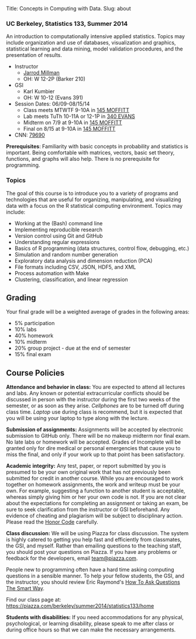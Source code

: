 Title: Concepts in Computing with Data.
Slug: about

### UC Berkeley, Statistics 133, Summer 2014

An introduction to computationally intensive applied statistics. Topics may
include organization and use of databases, visualization and graphics,
statistical learning and data mining, model validation procedures, and the
presentation of results.

* Instructor
    * [Jarrod Millman](http://jarrodmillman.com)
    * OH: W 12-2P (Barker 210)
* GSI
    * Karl Kumbier 
    * OH: W 10-12 (Evans 391)
* Session Dates: 06/09-08/15/14
    * Class meets MTWTF 9-10A in [145 MOFFITT](https://www.google.com/maps/place/Moffitt+Undergraduate+Library)
    * Lab meets TuTh 10-11A or 12-1P in [340 EVANS](https://maps.google.com/maps?q=340+evans+statistics+berkeley+ca&hl=en&sll=37.8757,-122.25631&sspn=0.01045,0.021136&t=h&hq=340+evans+statistics+berkeley+ca&z=16)
    * Midterm on 7/9 at 9-10A in [145 MOFFITT](https://www.google.com/maps/place/Moffitt+Undergraduate+Library)
    * Final on 8/15 at 9-10A in [145 MOFFITT](https://www.google.com/maps/place/Moffitt+Undergraduate+Library)
* CNN: [79690](http://osoc.berkeley.edu/OSOC/osoc?p_ccn=79690&p_term=SU)


**Prerequisites**: Familiarity with basic concepts in probability and
statistics is important.  Being comfortable with matrices, vectors, basic set
theory, functions, and graphs will also help.  There is no prerequisite for
programming.

### Topics

The goal of this course is to introduce you to a variety of programs and
technologies that are useful for organizing, manipulating, and visualizing data
with a focus on the R statistical computing environment.  Topics may include:

* Working at the (Bash) command line
* Implementing reproducible research
* Version control using Git and GitHub
* Understanding regular expressions
* Basics of R programming (data structures, control flow, debugging, etc.)
* Simulation and random number generation
* Exploratory data analysis and dimension reduction (PCA)
* File formats including CSV, JSON, HDF5, and XML
* Process automation with Make
* Clustering, classification, and linear regression

## Grading

Your final grade will be a weighted average of grades in the following areas:

* 5% participation
* 10% labs
* 40% homework
* 10% midterm
* 20% group project - due at the end of semester
* 15% final exam

## Course Policies

**Attendance and behavior in class:** You are expected to attend all lectures
and labs.  Any known or potential extracurricular conflicts should be discussed
in person with the instructor during the first two weeks of the semester, or as
soon as they arise. *Cellphones* are to be turned off during class time.
*Laptop* use during class is recommend, but it is expected that you will be
using your laptop to type along with the lecture.

**Submission of assignments:** Assignments will be accepted by electronic
submission to GitHub only.  There will be no makeup midterm nor final exam. No
late labs or homework will be accepted.  Grades of Incomplete will be granted
only for dire medical or personal emergencies that cause you to miss the final,
and only if your work up to that point has been satisfactory.

**Academic integrity:** Any test, paper, or report submitted by you is presumed
to be your own original work that has not previously been submitted for credit
in another course. While you are encouraged to work together on homework
assignments, the work and writeup must be your own. For example, suggesting a
function to another student is acceptable, whereas simply giving him or her
your own code is not.  If you are not clear about the expectations for
completing an assignment or taking an exam, be sure to seek clarification from
the instructor or GSI beforehand. Any evidence of cheating and plagiarism will
be subject to disciplinary action.  Please read the [Honor
Code](http://asuc.org/honorcode/index.php) carefully.

**Class discussion:**  We will be using Piazza for class discussion.
The system is highly catered to getting you help fast and efficiently from
classmates, the GSI, and myself. Rather than emailing questions to the teaching
staff, you should post your questions on Piazza. If you have any
problems or feedback for the developers, email team@piazza.com.

People new to programming often have a hard time asking computing questions
in a sensible manner.  To help your fellow students, the GSI, and the instructor,
you should review Eric Raymond's [How To Ask Questions The Smart
Way](http://www.catb.org/esr/faqs/smart-questions.html).

Find our class page at: https://piazza.com/berkeley/summer2014/statistics133/home

**Students with disabilities:** If you need accommodations for any physical,
psychological, or learning disability, please speak to me after class or during
office hours so that we can make the necessary arrangements.
